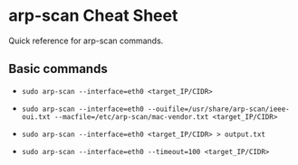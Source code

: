 # arp-scan Cheat Sheet
Quick reference for arp-scan commands.

## Basic commands

- `sudo arp-scan --interface=eth0 <target_IP/CIDR>`

- `sudo arp-scan --interface=eth0 --ouifile=/usr/share/arp-scan/ieee-oui.txt --macfile=/etc/arp-scan/mac-vendor.txt <target_IP/CIDR>`

- `sudo arp-scan --interface=eth0 <target_IP/CIDR> > output.txt`

- `sudo arp-scan --interface=eth0 --timeout=100 <target_IP/CIDR>`